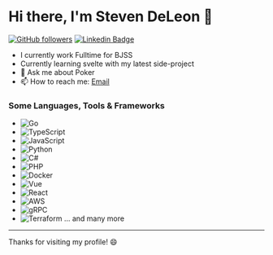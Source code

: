 # Hi there, I'm Steven DeLeon 👋

[![GitHub followers](https://img.shields.io/github/followers/Stevendeleon?label=Follow&style=social)](https://github.com/Stevendeleon) [![Linkedin Badge](https://img.shields.io/badge/-LinkedIn-blue?style=flat-square&logo=Linkedin&logoColor=white&link=https://www.linkedin.com/in/steve-deleon/)](https://www.linkedin.com/in/steve-deleon/)


- I currently work Fulltime for BJSS
- Currently learning svelte with my latest side-project
- 💬 Ask me about Poker
- 📫 How to reach me: <a href="mailto:stevendeleon2892@gmail.com"><span style="">Email</span></a>

### Some Languages, Tools & Frameworks
- ![Go](https://img.shields.io/badge/-Go-00ADD8?logo=go&logoColor=white)
- ![TypeScript](https://img.shields.io/badge/-TypeScript-3178C6?logo=typescript&logoColor=white)
- ![JavaScript](https://img.shields.io/badge/-JavaScript-F7DF1E?logo=javascript&logoColor=black)
- ![Python](https://img.shields.io/badge/-Python-3776AB?logo=python&logoColor=white)
- ![C#](https://img.shields.io/badge/-C%23-239120?logo=c-sharp&logoColor=white)
- ![PHP](https://img.shields.io/badge/-PHP-777BB4?logo=php&logoColor=white)
- ![Docker](https://img.shields.io/badge/-Docker-2496ED?logo=docker&logoColor=white)
- ![Vue](https://img.shields.io/badge/-Vue.js-4FC08D?logo=vue.js&logoColor=white)
- ![React](https://img.shields.io/badge/-React-61DAFB?logo=react&logoColor=black)
- ![AWS](https://img.shields.io/badge/-AWS-FF9900?logo=amazon-aws&logoColor=white)
- ![gRPC](https://img.shields.io/badge/-gRPC-4A148C?logo=grpc&logoColor=white)
- ![Terraform](https://img.shields.io/badge/-Terraform-623CE4?logo=terraform&logoColor=white)
... and many more

---

Thanks for visiting my profile! 😄
